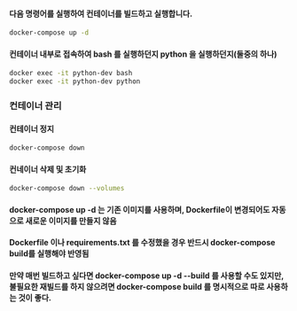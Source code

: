 
#### 다음 명령어를 실행하여 컨테이너를 빌드하고 실행합니다.

```sh
docker-compose up -d
```

#### 컨테이너 내부로 접속하여 bash 를 실행하던지 python 을 실행하던지(둘중의 하나)
```sh
docker exec -it python-dev bash
docker exec -it python-dev python
```

### 컨테이너 관리

#### 컨테이너 정지
```sh
docker-compose down
```

#### 컨네이너 삭제 및 초기화
```sh
docker-compose down --volumes
```

####  docker-compose up -d 는 기존 이미지를 사용하며, Dockerfile이 변경되어도 자동으로 새로운 이미지를 만들지 않음

####  Dockerfile 이나 requirements.txt 를 수정했을 경우 반드시 docker-compose build를 실행해야 반영됨

#### 만약 매번 빌드하고 싶다면 docker-compose up -d --build 를 사용할 수도 있지만, 불필요한 재빌드를 하지 않으려면 docker-compose build 를 명시적으로 따로 사용하는 것이 좋다.



